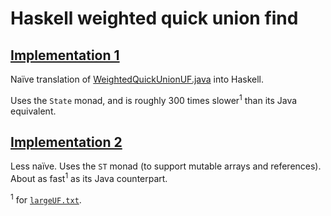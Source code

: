 # Haskell weighted quick union find

## [Implementation 1](https://github.com/runeksvendsen/ufw/tree/state)

Naïve translation of [WeightedQuickUnionUF.java](https://algs4.cs.princeton.edu/15uf/WeightedQuickUnionUF.java.html) into Haskell.

Uses the `State` monad, and is roughly 300 times slower<sup>1</sup> than its Java equivalent.

## [Implementation 2](https://github.com/runeksvendsen/ufw/tree/st)

Less naïve. Uses the `ST` monad (to support mutable arrays and references). About as fast<sup>1</sup> as its Java counterpart.

<sup>1</sup> for [`largeUF.txt`](https://algs4.cs.princeton.edu/15uf/largeUF.txt).
